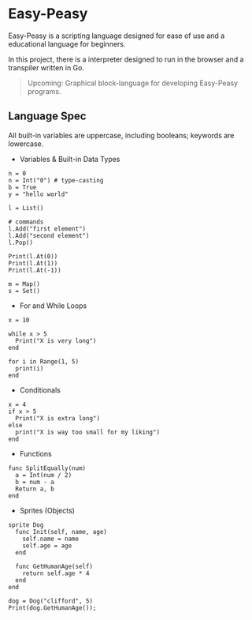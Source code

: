 # Easy-Peasy

Easy-Peasy is a scripting language designed for ease of use and a educational language for beginners.

In this project, there is a interpreter designed to run in the browser and a transpiler written in Go.

> Upcoming: Graphical block-language for developing Easy-Peasy programs.

## Language Spec 

All built-in variables are uppercase, including booleans; keywords are lowercase.

- Variables & Built-in Data Types
```
n = 0
n = Int("0") # type-casting
b = True
y = "hello world"

l = List()

# commands
l.Add("first element")
l.Add("second element")
l.Pop()

Print(l.At(0))
Print(l.At(1))
Print(l.At(-1))

m = Map()
s = Set()
```

- For and While Loops
```
x = 10

while x > 5
  Print("X is very long")
end

for i in Range(1, 5)
  print(i)
end
```

- Conditionals
```
x = 4
if x > 5
  Print("X is extra long")
else
  print("X is way too small for my liking")
end
```

- Functions
```
func SplitEqually(num)
  a = Int(num / 2)
  b = num - a
  Return a, b
end
```

- Sprites (Objects)
```
sprite Dog
  func Init(self, name, age)
    self.name = name
    self.age = age
  end

  func GetHumanAge(self)
    return self.age * 4
  end
end

dog = Dog("clifford", 5)
Print(dog.GetHumanAge());
```
